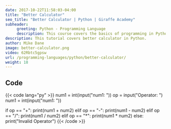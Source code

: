 ```yaml
---
date: 2017-10-22T11:58:03-04:00
title: "Better Calculator"
seo_title: "Better Calculator | Python | Giraffe Academy"
subheader:
     greeting: Python - Programming Language
     description: This course covers the basics of programming in Python. Work your way through the videos and we'll teach you everything you need to know to start your programming journey!
description: This tutorial covers better calculator in Python.
author: Mike Dane
image: better-calculator.png
video: 62Rbtc5gpsw
url: /programming-languages/python/better-calculator/
weight: 18
---
```


## Code

{{< code lang="py" >}}
num1 = int(input("num1: "))
op = input("Operator: ")
num1 = int(input("num1: "))

if op == "+":
     print(num1 + num2)
elif op == "-":
     print(num1 - num2)
elif op == "/":
     print(num1 / num2)
elif op == "*":
     print(num1 * num2)
else:
     print("Invalid Operator")
{{< /code >}}